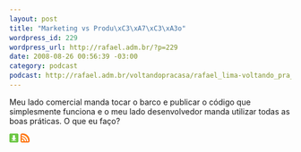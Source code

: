 ```yaml
--- 
layout: post
title: "Marketing vs Produ\xC3\xA7\xC3\xA3o"
wordpress_id: 229
wordpress_url: http://rafael.adm.br/?p=229
date: 2008-08-26 00:56:39 -03:00
category: podcast
podcast: http://rafael.adm.br/voltandopracasa/rafael_lima-voltando_pra_casa-0009.mp3
---
```

Meu lado comercial manda tocar o barco e publicar o código que simplesmente funciona e o meu lado desenvolvedor manda utilizar todas as boas práticas. O que eu faço?

<a class="noborder" href="http://rafael.adm.br/voltandopracasa/rafael_lima-voltando_pra_casa-0009.mp3" title="Download"><img src="/images/download_green.gif" border="0" alt="Download" /></a> <a class="noborder" href="http://feeds.feedburner.com/rafael_lima_podcast" title="RSS"><img src="/images/icn-feed-16x16.png" border="0" alt="RSS" /></a>

